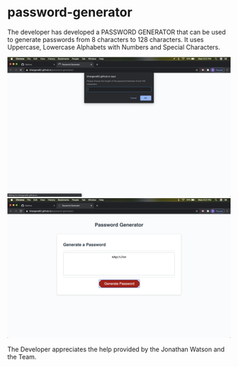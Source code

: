 # password-generator

The developer has developed a PASSWORD GENERATOR that can be used to generate passwords from 8 characters to 128 characters. It uses Uppercase, Lowercase Alphabets with Numbers and Special Characters. 

![alt text](https://github.com/Bhargava82/password-generator/blob/master/Screen%20Shot%202020-09-23%20at%204.21.05%20PM.png)
![alt text](https://github.com/Bhargava82/password-generator/blob/master/Screen%20Shot%202020-09-23%20at%204.21.29%20PM.png)

The Developer appreciates the help provided by the Jonathan Watson and the Team. 
